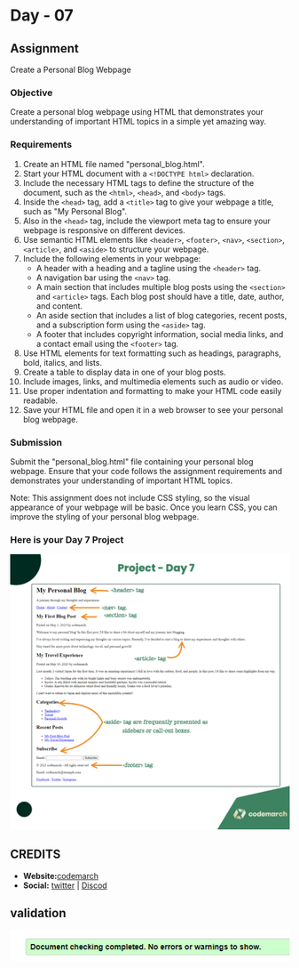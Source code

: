 # Day - 07

## Assignment

Create a Personal Blog Webpage

### Objective

Create a personal blog webpage using HTML that demonstrates your understanding of important HTML topics in a simple yet amazing way.

### Requirements

1. Create an HTML file named "personal_blog.html".
2. Start your HTML document with a `<!DOCTYPE html>` declaration.
3. Include the necessary HTML tags to define the structure of the document, such as the `<html>`, `<head>`, and `<body>` tags.
4. Inside the `<head>` tag, add a `<title>` tag to give your webpage a title, such as "My Personal Blog".
5. Also in the `<head>` tag, include the viewport meta tag to ensure your webpage is responsive on different devices.
6. Use semantic HTML elements like `<header>`, `<footer>`, `<nav>`, `<section>`, `<article>`, and `<aside>` to structure your webpage.
7. Include the following elements in your webpage:
    - A header with a heading and a tagline using the `<header>` tag.
    - A navigation bar using the `<nav>` tag.
    - A main section that includes multiple blog posts using the `<section>` and `<article>` tags. Each blog post should have a title, date, author, and content.
    - An aside section that includes a list of blog categories, recent posts, and a subscription form using the `<aside>` tag.
    - A footer that includes copyright information, social media links, and a contact email using the `<footer>` tag.
8. Use HTML elements for text formatting such as headings, paragraphs, bold, italics, and lists.
9. Create a table to display data in one of your blog posts.
10. Include images, links, and multimedia elements such as audio or video.
11. Use proper indentation and formatting to make your HTML code easily readable.
12. Save your HTML file and open it in a web browser to see your personal blog webpage.

### Submission

Submit the "personal_blog.html" file containing your personal blog webpage. Ensure that your code follows the assignment requirements and demonstrates your understanding of important HTML topics.

Note: This assignment does not include CSS styling, so the visual appearance of your webpage will be basic. Once you learn CSS, you can improve the styling of your personal blog webpage.

### Here is your Day 7 Project

![assignment07](image%20(7).png)

## CREDITS

- **Website:**[codemarch](https://codemarch.gumroad.com/)
- **Social:** [twitter](https://twitter.com/codemarch) | [Discod](https://discord.com/invite/7g9WddcyKt)

## validation

![w3c](image.png)
